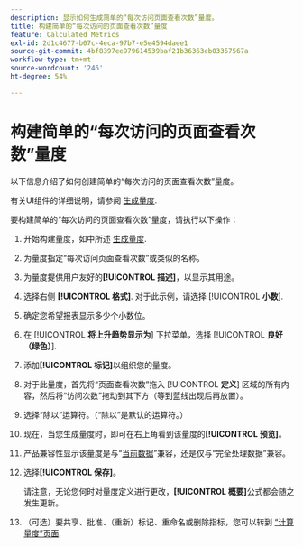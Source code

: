 ```yaml
---
description: 显示如何生成简单的“每次访问页面查看次数”量度。
title: 构建简单的“每次访问的页面查看次数”量度
feature: Calculated Metrics
exl-id: 2d1c4677-b07c-4eca-97b7-e5e4594daee1
source-git-commit: 4bf8397ee979614539baf21b36363eb03357567a
workflow-type: tm+mt
source-wordcount: '246'
ht-degree: 54%

---
```


# 构建简单的“每次访问的页面查看次数”量度

以下信息介绍了如何创建简单的“每次访问的页面查看次数”量度。

有关UI组件的详细说明，请参阅 [生成量度](/help/components/c-calcmetrics/c-workflow/cm-workflow/c-build-metrics/cm-build-metrics.md).

要构建简单的“每次访问的页面查看次数”量度，请执行以下操作：

1. 开始构建量度，如中所述 [生成量度](/help/components/c-calcmetrics/c-workflow/cm-workflow/c-build-metrics/cm-build-metrics.md).
1. 为量度指定“每次访问页面查看次数”或类似的名称。
1. 为量度提供用户友好的&#x200B;**[!UICONTROL 描述]**，以显示其用途。
1. 选择右侧 **[!UICONTROL 格式]**. 对于此示例，请选择 [!UICONTROL **小数**].
1. 确定您希望报表显示多少个小数位。
1. 在 [!UICONTROL **将上升趋势显示为**] 下拉菜单，选择 [!UICONTROL **良好（绿色）**].
1. 添加&#x200B;**[!UICONTROL 标记]**&#x200B;以组织您的量度。
1. 对于此量度，首先将“页面查看次数”拖入 [!UICONTROL **定义**] 区域的所有内容，然后将“访问次数”拖动到其下方（等到蓝线出现后再放置）。
1. 选择“除以”运算符。（“除以”是默认的运算符。）
1. 现在，当您生成量度时，即可在右上角看到该量度的&#x200B;**[!UICONTROL 预览]**。
1. 产品兼容性显示该量度是与“[当前数据](https://experienceleague.adobe.com/docs/analytics/analyze/reports-analytics/current-data.html?lang=zh-Hans)”兼容，还是仅与“完全处理数据”兼容。
1. 选择&#x200B;**[!UICONTROL 保存]**。

   请注意，无论您何时对量度定义进行更改，**[!UICONTROL 概要]**&#x200B;公式都会随之发生更新。

1. （可选）要共享、批准、（重新）标记、重命名或删除指标，您可以转到 [“计算量度”页面](/help/components/c-calcmetrics/c-workflow/cm-workflow/cm-manager.md).
